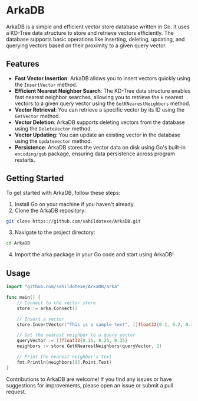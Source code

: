 # ArkaDB

ArkaDB is a simple and efficient vector store database written in Go. It uses a KD-Tree data structure to store and retrieve vectors efficiently. The database supports basic operations like inserting, deleting, updating, and querying vectors based on their proximity to a given query vector.

## Features

- **Fast Vector Insertion**: ArkaDB allows you to insert vectors quickly using the `InsertVector` method.
- **Efficient Nearest Neighbor Search**: The KD-Tree data structure enables fast nearest neighbor searches, allowing you to retrieve the `k` nearest vectors to a given query vector using the `GetKNearestNeighbors` method.
- **Vector Retrieval**: You can retrieve a specific vector by its ID using the `GetVector` method.
- **Vector Deletion**: ArkaDB supports deleting vectors from the database using the `DeleteVector` method.
- **Vector Updating**: You can update an existing vector in the database using the `UpdateVector` method.
- **Persistence**: ArkaDB stores the vector data on disk using Go's built-in `encoding/gob` package, ensuring data persistence across program restarts.

## Getting Started

To get started with ArkaDB, follow these steps:

1. Install Go on your machine if you haven't already.
2. Clone the ArkaDB repository:

```bash
git clone https://github.com/sahildotexe/ArkaDB.git
```

3. Navigate to the project directory:
```bash
cd ArkaDB
```

4. Import the arka package in your Go code and start using ArkaDB!

## Usage

```go
import "github.com/sahildotexe/ArkaDB/arka"

func main() {
    // Connect to the vector store
    store := arka.Connect()

    // Insert a vector
    store.InsertVector("This is a sample text", []float32{0.1, 0.2, 0.3})

    // Get the nearest neighbor to a query vector
    queryVector := []float32{0.15, 0.25, 0.35}
    neighbors := store.GetKNearestNeighbors(queryVector, 1)

    // Print the nearest neighbor's text
    fmt.Println(neighbors[0].Point.Text)
}
```

Contributions to ArkaDB are welcome! If you find any issues or have suggestions for improvements, please open an issue or submit a pull request.

